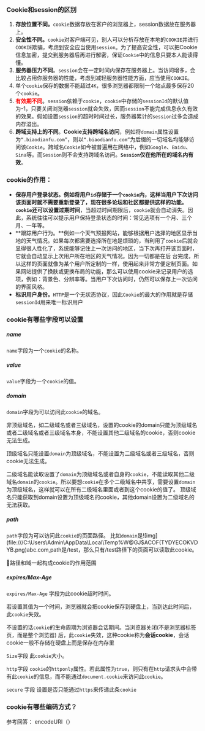 

### Cookie和session的区别

1. **存放位置不同。**`cookie`数据存放在客户的浏览器上，session数据放在服务器上。
2. **安全性不同。**`cookie`对客户端可见，别人可以分析存放在本地的`COOKIE`并进行`COOKIE`欺骗，考虑到安全应当使用`session`。为了提高安全性，可以把Cookie信息加密，提交到服务器后再进行解密，保证`Cookie`中的信息只要本人能读得懂。
3. **服务器压力不同**。`session`会在一定时间内保存在服务器上。当访问增多，会比较占用你服务器的性能，考虑到减轻服务器性能方面，应当使用`COOKIE`。
4. 单个`cookie`保存的数据不能超过`4K`，很多浏览器都限制一个站点最多保存20个`cookie`。
5. **<font color='red'>有效期不同</font>**。`session`依赖于`cookie`，`cookie`中存储的`sessionId`的默认值为-1，只要关闭浏览器`session`就会失效，因而`session`不能完成信息永久有效的效果。假如设置`session`的超时时间过长，服务器累计的`session`过多会造成内存溢出。
6. **跨域支持上的不同**。**Cookie支持跨域名访问**，例如将`domain`属性设置为`“.biaodianfu.com”`，则以`“.biaodianfu.com”`为后缀的一切域名均能够访问该`Cookie`。跨域名`Cookie`如今被普遍用在网络中，例如`Google`、`Baidu`、`Sina`等。而`Session`则不会支持跨域名访问。**`Session`仅在他所在的域名内有效**。

### cookie的作用：

- **保存用户登录状态。**例如将用户`id`存储于一个`cookie`内，这样当用户下次访问该页面时就不需要重新登录了，现在很多论坛和社区都提供这样的功能。` cookie`还**可以设置过期时间**，当超过时间期限后，`cookie`就会自动消失。因此，系统往往可以提示用户保持登录状态的时间：常见选项有一个月、三个 月、一年等。
- **跟踪用户行为。**例如一个天气预报网站，能够根据用户选择的地区显示当地的天气情况。如果每次都需要选择所在地是烦琐的，当利用了`cookie`后就会显得很人性化了，系统能够记住上一次访问的地区，当下次再打开该页面时，它就会自动显示上次用户所在地区的天气情况。因为一切都是在后 台完成，所以这样的页面就像为某个用户所定制的一样，使用起来非常方便定制页面。如果网站提供了换肤或更换布局的功能，那么可以使用cookie来记录用户的选项，例如：背景色、分辨率等。当用户下次访问时，仍然可以保存上一次访问的界面风格。
- **标识用户身份。**`HTTP`是一个无状态协议，因此`Cookie`的最大的作用就是存储`sessionId`用来唯一标识用户

### cookie有哪些字段可以设置
##### name

`name`字段为一个`cookie`的名称。

##### value

`value`字段为一个`cookie`的值。

##### domain

`domain`字段为可以访问此`cookie`的域名。

非顶级域名，如二级域名或者三级域名，设置的cookie的domain只能为顶级域名或者二级域名或者三级域名本身，不能设置其他二级域名的cookie，否则cookie无法生成。

顶级域名只能设置`domain`为顶级域名，不能设置为二级域名或者三级域名，否则cookie无法生成。

二级域名能读取设置了`domain`为顶级域名或者自身的`cookie`，不能读取其他二级域名`domain`的`cookie`。所以要想`cookie`在多个二级域名中共享，需要设置`domain`为顶级域名，这样就可以在所有二级域名里面或者到这个cookie的值了。
顶级域名只能获取到domain设置为顶级域名的cookie，其他domain设置为二级域名的无法获取。

##### path

`path`字段为可以访问此`cookie`的页面路径。 比如`domain`是![img](file:///C:\Users\Admin\AppData\Local\Temp\%W@GJ$ACOF(TYDYECOKVDYB.png)abc.com,path是/test，那么只有/test路径下的页面可以读取此cookie。

🌟路径和域一起构成cookie的作用范围

##### expires/Max-Age

`expires/Max-Age` 字段为此cookie超时时间。

若设置其值为一个时间，浏览器就会把cookie保存到硬盘上，当到达此时间后，此`cookie`失效。

不设置的话`cookie`的生命周期为浏览器会话期间。当浏览器关闭(不是浏览器标签页，而是整个浏览器) 后，此`cookie`失效，这种cookie称为**会话cookie**，会话cookie一般不存储在硬盘上而是保存在内存里

`Size`字段 此`cookie`大小。

`http`字段  `cookie`的`httponly`属性。若此属性为`true`，则只有在`http`请求头中会带有此`cookie`的信息，而不能通过`document.cookie`来访问此`cookie`。

`secure` 字段 设置是否只能通过`https`来传递此条`cookie`

### cookie有哪些编码方式？
参考回答：
encodeURI（）
